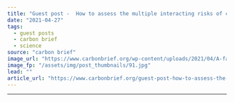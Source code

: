 ```yaml
---
title: "Guest post -  How to assess the multiple interacting risks of climate change"
date: "2021-04-27"
tags: 
  - guest posts
  - carbon brief
  - science
source: "carbon brief"
image_url: "https://www.carbonbrief.org/wp-content/uploads/2021/04/A-family-negotiates-their-way-through-caked-mud-at-Theewaterskloof-dam-at-as-Cape-Town-faces-Day-Zero-edited-583x372.jpg"
image_fp: "/assets/img/post_thumbnails/91.jpg"
lead: ""
article_url: "https://www.carbonbrief.org/guest-post-how-to-assess-the-multiple-interacting-risks-of-climate-change"
---
```


---

